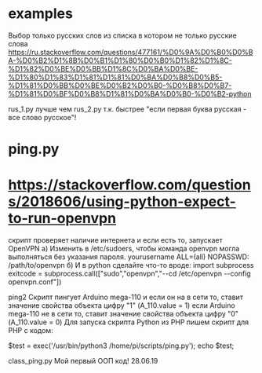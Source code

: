 # examples
Выбор только русских слов из списка в котором не только русские слова https://ru.stackoverflow.com/questions/477161/%D0%9A%D0%B0%D0%BA-%D0%B2%D1%8B%D0%B1%D1%80%D0%B0%D1%82%D1%8C-%D1%82%D0%BE%D0%BB%D1%8C%D0%BA%D0%BE-%D1%80%D1%83%D1%81%D1%81%D0%BA%D0%B8%D0%B5-%D1%81%D0%BB%D0%BE%D0%B2%D0%B0-%D0%B8%D0%B7-%D1%81%D0%BF%D0%B8%D1%81%D0%BA%D0%B0-%D0%B2-python

rus_1.py лучше чем rus_2.py т.к. быстрее "если первая буква русская - все слово русское"!

# ping.py 
# https://stackoverflow.com/questions/2018606/using-python-expect-to-run-openvpn
скрипт проверяет наличие интернета и если есть то, запускает OpenVPN 
а) Изменить в /etc/sudoers, чтобы команда openvpn могла выполняться без указания пароля.
yourusername ALL=(all) NOPASSWD: /path/to/openvpn
б) И в python сделайте что-то вроде: 
import subprocess
exitcode = subprocess.call(["sudo","openvpn","--cd /etc/openvpn --config openvpn.conf"])

ping2 
Cкрипт пингует Arduino mega-110 и если он на в сети то, ставит значение свойства объекта цифру "1" (A_110.value = 1)
если Arduino mega-110 не в сети то, ставит значение свойства объекта цифру "0" (A_110.value = 0) 
Для запуска скрипта Python из PHP пишем скрипт для PHP с кодом:

$test = exec('/usr/bin/python3  /home/pi/scripts/ping.py');
echo $test;

class_ping.py
Мой первый ООП код! 28.06.19
